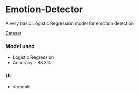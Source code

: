 # Emotion-Detector
A very basic Logistic Regression model for emotion detection

[Dataset]([https://link-url-here.org](https://www.kaggle.com/datasets/praveengovi/emotions-dataset-for-nlp))

### Model used 
- Logistic Regression
- Accuracy - 88.3%

### UI
- streamlit
